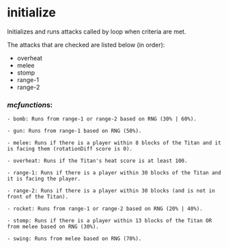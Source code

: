 # initialize
Initializes and runs attacks called by loop when criteria are met.

The attacks that are checked are listed below (in order):

  - overheat
  - melee
  - stomp
  - range-1
  - range-2

### *mcfunction*s:

    - bomb: Runs from range-1 or range-2 based on RNG (30% | 60%).
    
    - gun: Runs from range-1 based on RNG (50%).
    
    - melee: Runs if there is a player within 8 blocks of the Titan and it is facing them (rotationDiff score is 0).
    
    - overheat: Runs if the Titan's heat score is at least 100.
    
    - range-1: Runs if there is a player within 30 blocks of the Titan and it is facing the player.
    
    - range-2: Runs if there is a player within 30 blocks (and is not in front of the Titan).

    - rocket: Runs from range-1 or range-2 based on RNG (20% | 40%).
    
    - stomp: Runs if there is a player within 13 blocks of the Titan OR from melee based on RNG (30%).
    
    - swing: Runs from melee based on RNG (70%).
